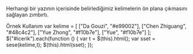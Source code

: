 Herhangi bir yazının içerisinde belirlediğimiz kelimelerin ön plana çıkmasını sağlayan zımbırtı.

Örnek Kullanım 
	var kelime = [
		["Da Gouzi", "#e99002"],
		["Chen Zhiguang", "#48c4c2"],
		["Yue Zhong", "#f10b7e"],
		["Yue", "#f10b7e"]
	];
	$("#icerik").each(function () {
		var t = $(this).html();
		var sset = sese(kelime,t);
		$(this).html(sset);
	});

